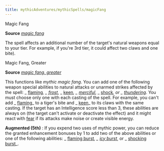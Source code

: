 ```yaml
---
title: mythicAdventures/mythicSpells/magicFang
---
```

Magic Fang

**Source** [_magic fang_](spells/magicFang.md#_magic-fang)

The spell affects an additional number of the target's natural weapons equal to your tier. For example, if you're 3rd tier, it could affect two claws and one bite).

Magic Fang, Greater

**Source** [_magic fang, greater_](spells/magicFang.md#_magic-fang-greater)

This functions like _mythic magic fang_. You can add one of the following weapon special abilities to natural attacks or unarmed strikes affected by the spell: _ [flaming](magicItems/weapons.md#_weapons-flaming)_, _ [frost](magicItems/weapons.md#_weapons-frost)_, _ [keen](magicItems/weapons.md#_weapons-keen)_, _ [merciful](magicItems/weapons.md#_weapons-merciful)_, _ [shock](magicItems/weapons.md#_weapons-shock)_, or _ [thundering](magicItems/weapons.md#_thundering)_. You must choose only one with each casting of the spell. For example, you can't add _ [flaming](magicItems/weapons.md#_weapons-flaming)_ to a tiger's bite and _ [keen](magicItems/weapons.md#_weapons-keen)_ to its claws with the same casting. If the target has an Intelligence score less than 3, these abilities are always on (the target can't activate or deactivate the effect) and it might react with [fear](monsters/universalMonsterRules.md#_fear) if its attacks make noise or create visible energy.

**Augmented (5th)** : If you expend two uses of mythic power, you can reduce the granted enhancement bonuses by 1 to add two of the above abilities or one of the following abilities: _ [flaming burst](magicItems/weapons.md#_weapons-flaming-burst)_, _ [icy burst](magicItems/weapons.md#_weapons-icy-burst)_, or _ [shocking burst](magicItems/weapons.md#_weapons-shocking-burst)_.


